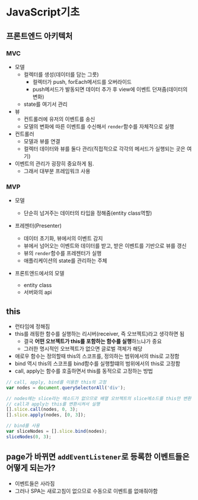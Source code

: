 # JavaScript기초

## 프론트엔드 아키텍처

### MVC

- 모델
  - 컬렉터를 생성(데이터를 담는 그릇)
    - 컬렉터가 push, forEach메서드를 오버라이드
    - push메서드가 발동되면 데이터 추가 후 view에 이벤트 던져줌(데이터의 변화)
  - state를 여기서 관리
- 뷰
  - 컨트롤러에 유저의 이벤트를 송신
  - 모델의 변화에 따른 이벤트를 수신해서 `render`함수를 자체적으로 실행
- 컨트롤러
  - 모델과 뷰를 연결
  - 컬렉터 데이터와 뷰를 둘다 관리(직접적으로 각각의 메서드가 실행되는 곳은 여기)
- 이벤트의 관리가 굉장히 중요하게 됨.
  - 그래서 대부분 프레임워크 사용

### MVP

- 모델
  - 단순히 넘겨주는 데이터의 타입을 정해줌(entity class역할)
- 프레젠터(Presenter)
  - 데이터 초기화, 뷰에서의 이벤트 감지
  - 뷰에서 넘어오는 이벤트와 데이터를 받고, 받은 이벤트를 기반으로  뷰를 갱신
  - 뷰의 `render`함수를 프레젠터가 실행
  - 애플리케이션의 state를 관리하는 주체

- 프론트엔드에서의 모델
  - entity class
  - 서버와의 api

## this

- 런타임에 정해짐
- this를 래핑한 함수를 실행하는 리시버(receiver, 즉 오브젝트)라고 생각하면 됨
  - 결국 **어떤 오브젝트가 this를 포함하는 함수를 실행**하느냐가 중요
  - 그러한 명시적인 오브젝트가 없으면 글로벌 객체가 해당
- 애로우 함수는 정의할때 this의 스코프를, 정의하는 범위에서의 this로 고정함
- bind 역시 this의 스코프를 bind함수를 실행할떄의 범위에서의 this로 고정함
- call, apply는 함수를 호출하면서 this를 동적으로 고정하는 방법

```js
// call, apply, bind를 이용한 this의 고정
var nodes = document.querySelectorAll('div');

// nodes에는 slice라는 메소드가 없으므로 배열 오브젝트의 slice메소드를 this만 변환 시켜서 사용
// call과 apply는 this를 변환시켜서 실행
[].slice.call(nodes, 0, 3);
[].slice.apply(nodes, [0, 3]);

// bind를 사용
var sliceNodes = [].slice.bind(nodes);
sliceNodes(0, 3);
```

## page가 바뀌면 `addEventListener`로 등록한 이벤트들은 어떻게 되는가?

- 이벤트들은 사라짐
- 그러나 SPA는 새로고침이 없으므로 수동으로 이벤트를 없애줘야함
